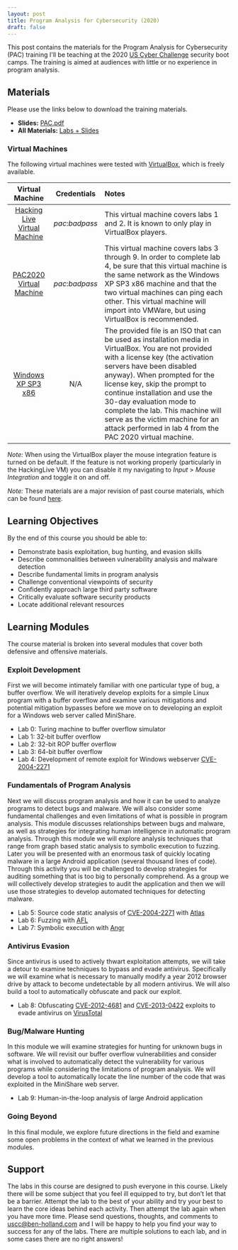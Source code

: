 ```yaml
---
layout: post
title: Program Analysis for Cybersecurity (2020)
draft: false
---
```

This post contains the materials for the Program Analysis for Cybersecurity (PAC) training I'll be teaching at the 2020 [US Cyber Challenge](https://www.uscyberchallenge.org/cyber-camps/) security boot camps. The training is aimed at audiences with little or no experience in program analysis.

## Materials

Please use the links below to download the training materials.

- **Slides:** [PAC.pdf](https://github.com/benjholla/PAC2020/blob/master/slides/PAC2020.pdf)
- **All Materials:** [Labs + Slides](https://github.com/benjholla/PAC2020/archive/master.zip)

### Virtual Machines
The following virtual machines were tested with [VirtualBox](https://www.virtualbox.org), which is freely available.

|      **Virtual Machine**     | **Credentials** |                                                                                                                                                                                                              **Notes**                                                                                                                                                                                                              |
|:----------------------------:|:---------------:|:------------------------------------------------------------------------------------------------------------------------------------------------------------------------------------------------------------------------------------------------------------------------------------------------------------------------------------------------------------------------------------------------------------------------------------|
| [Hacking Live Virtual Machine](https://drive.google.com/file/d/1mAQ4UTOhT3BlDgQgIy3fUzk4iX2WYVwV/view) | *pac*:*badpass* | This virtual machine covers labs 1 and 2. It is known to only play in VirtualBox players.                                                                                                                                                                                                                                                                                                                                           |
| [PAC2020 Virtual Machine](https://drive.google.com/file/d/1nG5b_h03BxUrArreOIx9CBNVaWXfDIP0/view)      | *pac*:*badpass* | This virtual machine covers labs 3 through 9. In order to complete lab 4, be sure that this virtual machine is the same network as the Windows XP SP3 x86 machine and that the two virtual machines can ping each other. This virtual machine will import into VMWare, but using VirtualBox is recommended.                                                                                   |
| [Windows XP SP3 x86](https://drive.google.com/file/d/1TmMEU9LhIqFz7F_sq5ZR3NWmdtw_-NxZ/view)           |       N/A       | The provided file is an ISO that can be used as installation media in VirtualBox. You are not provided with a license key (the activation servers have been disabled anyway). When prompted for the license key, skip the prompt to continue installation and use the 30-day evaluation mode to complete the lab. This machine will serve as the victim machine for an attack performed in lab 4 from the PAC 2020 virtual machine. |

*Note:* When using the VirtualBox player the mouse integration feature is turned on be default. If the feature is not working properly (particularly in the HackingLive VM) you can disable it my navigating to *Input* &gt; *Mouse Integration* and toggle it on and off.

*Note:* These materials are a major revision of past course materials, which can be found [here](/pac).

## Learning Objectives
By the end of this course you should be able to:

- Demonstrate basis exploitation, bug hunting, and evasion skills
- Describe commonalities between vulnerability analysis and malware detection
- Describe fundamental limits in program analysis
- Challenge conventional viewpoints of security
- Confidently approach large third party software
- Critically evaluate software security products
- Locate additional relevant resources

## Learning Modules
The course material is broken into several modules that cover both defensive and offensive materials.

### Exploit Development
First we will become intimately familiar with one particular type of bug, a buffer overflow. We will iteratively develop exploits for a simple Linux program with a buffer overflow and examine various mitigations and potential mitigation bypasses before we move on to developing an exploit for a Windows web server called MiniShare.

- Lab 0: Turing machine to buffer overflow simulator
- Lab 1: 32-bit buffer overflow
- Lab 2: 32-bit ROP buffer overflow
- Lab 3: 64-bit buffer overflow
- Lab 4: Development of remote exploit for Windows webserver [CVE-2004-2271](https://www.cvedetails.com/cve/CVE-2004-2271/)

### Fundamentals of Program Analysis
Next we will discuss program analysis and how it can be used to analyze programs to detect bugs and malware. We will also consider some fundamental challenges and even limitations of what is possible in program analysis. This module discusses relationships between bugs and malware, as well as strategies for integrating human intelligence in automatic program analysis. Through this module we will explore analysis techniques that range from graph based static analysis to symbolic execution to fuzzing. Later you will be presented with an enormous task of quickly locating malware in a large Android application (several thousand lines of code). Through this activity you will be challenged to develop strategies for auditing something that is too big to personally comprehend. As a group we will collectively develop strategies to audit the application and then we will use those strategies to develop automated techniques for detecting malware.

- Lab 5: Source code static analysis of [CVE-2004-2271](https://www.cvedetails.com/cve/CVE-2004-2271/) with [Atlas](https://www.ensoftcorp.com/atlas/)
- Lab 6: Fuzzing with [AFL](https://lcamtuf.coredump.cx/afl/)
- Lab 7: Symbolic execution with [Angr](https://angr.io/)

### Antivirus Evasion
Since antivirus is used to actively thwart exploitation attempts, we will take a detour to examine techniques to bypass and evade antivirus. Specifically we will examine what is necessary to manually modify a year 2012 browser drive by attack to become undetectable by all modern antivirus. We will also build a tool to automatically obfuscate and pack our exploit.

- Lab 8: Obfuscating [CVE-2012-4681](https://cve.mitre.org/cgi-bin/cvename.cgi?name=cve-2012-4681) and [CVE-2013-0422](https://cve.mitre.org/cgi-bin/cvename.cgi?name=cve-2013-0422) exploits to evade antivirus on [VirusTotal](https://www.virustotal.com/gui/home)

### Bug/Malware Hunting
In this module we will examine strategies for hunting for unknown bugs in software. We will revisit our buffer overflow vulnerabilities and consider what is involved to automatically detect the vulnerability for various programs while considering the limitations of program analysis. We will develop a tool to automatically locate the line number of the code that was exploited in the MiniShare web server.

- Lab 9: Human-in-the-loop analysis of large Android application

### Going Beyond
In this final module, we explore future directions in the field and examine some open problems in the context of what we learned in the previous modules.

## Support
The labs in this course are designed to push everyone in this course. Likely there will be some subject that you feel ill equipped to try, but don’t let that be a barrier. Attempt the lab to the best of your ability and try your best to learn the core ideas behind each activity. Then attempt the lab again when you have more time. Please send questions, thoughts, and comments to [uscc@ben-holland.com](mailto:uscc@ben-holland.com?Subject=PAC%20USCC%202017) and I will be happy to help you find your way to success for any of the labs. There are multiple solutions to each lab, and in some cases there are no right answers!
